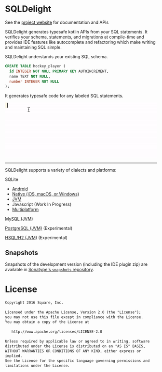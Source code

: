 # SQLDelight

See the [project website](https://cashapp.github.io/sqldelight/) for documentation and APIs

SQLDelight generates typesafe kotlin APIs from your SQL statements. It verifies your schema, statements, and migrations at compile-time and provides IDE features like autocomplete and refactoring which make writing and maintaining SQL simple.

SQLDelight understands your existing SQL schema.

```sql
CREATE TABLE hockey_player (
  id INTEGER NOT NULL PRIMARY KEY AUTOINCREMENT,
  name TEXT NOT NULL,
  number INTEGER NOT NULL
);
```

It generates typesafe code for any labeled SQL statements.

![intro.gif](docs/images/intro.gif)

---

SQLDelight supports a variety of dialects and platforms:

SQLite

* [Android](https://cashapp.github.io/sqldelight/android_sqlite)
* [Native (iOS, macOS, or Windows)](https://cashapp.github.io/sqldelight/native_sqlite)
* [JVM](https://cashapp.github.io/sqldelight/jvm_sqlite)
* Javascript (Work In Progress)
* [Multiplatform](https://cashapp.github.io/sqldelight/multiplatform_sqlite)

[MySQL (JVM)](https://cashapp.github.io/sqldelight/jvm_mysql/)

[PostgreSQL (JVM)](https://cashapp.github.io/sqldelight/jvm_postgresql) (Experimental)

[HSQL/H2 (JVM)](https://cashapp.github.io/sqldelight/jvm_h2) (Experimental)

## Snapshots

Snapshots of the development version (including the IDE plugin zip) are available in
[Sonatype's `snapshots` repository](https://oss.sonatype.org/content/repositories/snapshots/).

License
=======

    Copyright 2016 Square, Inc.

    Licensed under the Apache License, Version 2.0 (the "License");
    you may not use this file except in compliance with the License.
    You may obtain a copy of the License at

       http://www.apache.org/licenses/LICENSE-2.0

    Unless required by applicable law or agreed to in writing, software
    distributed under the License is distributed on an "AS IS" BASIS,
    WITHOUT WARRANTIES OR CONDITIONS OF ANY KIND, either express or implied.
    See the License for the specific language governing permissions and
    limitations under the License.
